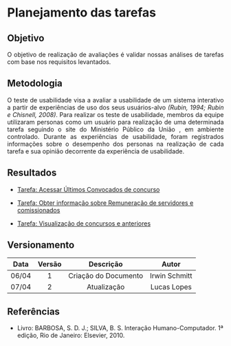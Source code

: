 # Planejamento das tarefas

## Objetivo

 <p align="justify">O objetivo de realização de avaliações é validar nossas análises de tarefas com base nos requisitos levantados.</p>

## Metodologia


<p align = "justify">O teste de usabilidade visa a avaliar a usabilidade de um sistema interativo a partir de experiências de uso dos seus usuários-alvo <i>(Rubin, 1994; Rubin e Chisnell, 2008)</i>. Para realizar os teste de usabilidade,  membros da equipe utilizaram personas como um usuário para realização de uma determinada tarefa seguindo o site do Ministério Público da União , em  ambiente controlado. Durante as experiências de usabilidade, foram registrados informações sobre o desempenho dos personas na realização de cada tarefa e sua opinião decorrente da experiência de usabilidade.</p>


## Resultados 
- <p><a href="../tarefa_1">Tarefa: Acessar Últimos Convocados de concurso</a></p>
- <p><a href="../tarefa_2">Tarefa: Obter informação sobre Remuneração de servidores e comissionados </a></p>
- <p><a href="../tarefa_3">Tarefa: Visualização de concursos e anteriores</a></p>


## Versionamento

| Data | Versão |           Descrição             |    Autor    |
|:----:|:------:|:-------------------------------:|:-----------:|
|06/04 |1     |     Criação do Documento        | Irwin Schmitt |
|07/04 |2     |     Atualização         | Lucas Lopes  |

## Referências
- Livro: BARBOSA, S. D. J.; SILVA, B. S. Interação Humano-Computador. 1ª edição, Rio de Janeiro: Elsevier, 2010.